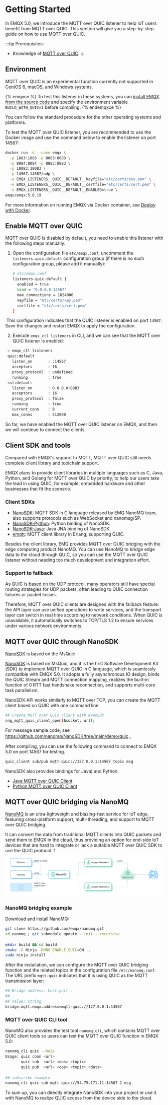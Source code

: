 # Getting Started

In EMQX 5.0, we introduce the MQTT over QUIC listener to help IoT users benefit from MQTT over QUIC. This section will give you a step-by-step guide on how to use MQTT over QUIC. 

:::tip
Prerequisites:

- Knowledge of [MQTT over QUIC](./introduction.md).
  :::

## Environment

MQTT over QUIC is an experimental function currently not supported in CentOS 6, macOS, and Windows systems.

{% emqxce %}
To test this listener in these systems, you can [install EMQX from the source code](../deploy/install-source.md) and specify the environment variable `BUILD_WITH_QUIC=1` before compiling.
{% endemqxce %}

You can follow the standard procedure for the other operating systems and platforms.

To test the MQTT over QUIC listener, you are recommended to use the Docker image and use the command below to  enable the listener on port 14567:

```bash
docker run -d --name emqx \
  -p 1883:1883 -p 8083:8083 \
  -p 8084:8084 -p 8883:8883 \
  -p 18083:18083 \
  -p 14567:14567/udp \
  -e EMQX_LISTENERS__QUIC__DEFAULT__keyfile="etc/certs/key.pem" \
  -e EMQX_LISTENERS__QUIC__DEFAULT__certfile="etc/certs/cert.pem" \
  -e EMQX_LISTENERS__QUIC__DEFAULT__ENABLED=true \
emqx/emqx:5.0.19
```

For more information on running EMQX via Docker container, see [Deploy with Docker](../deploy/install-docker.md).

## Enable MQTT over QUIC

MQTT over QUIC is disabled by default, you need to enable this listener with the following steps manually:

1. Open the configuration file `etc/emqx.conf`, uncomment the `listeners.quic.default` configuration group (if there is no such configuration group, please add it manually):

   ```bash
   # etc/emqx.conf
   listeners.quic.default {
     enabled = true
     bind = "0.0.0.0:14567"
     max_connections = 1024000
     keyfile = "etc/certs/key.pem"
     certfile = "etc/certs/cert.pem"
   }
   ```

​	This configuration indicates that the QUIC listener is enabled on port `14567`. Save the changes and restart EMQX to apply the configuration.

2. Execute `emqx_ctl listeners` in CLI, and we can see that the MQTT over QUIC listener is enabled:

```bash
 > emqx_ctl listeners
 quic:default
   listen_on       : :14567
   acceptors       : 16
   proxy_protocol  : undefined
   running         : true
 ssl:default
   listen_on       : 0.0.0.0:8883
   acceptors       : 16
   proxy_protocol  : false
   running         : true
   current_conn    : 0
   max_conns       : 512000
```

So far, we have enabled the MQTT over QUIC listener on EMQX, and then we will continue to connect the clients.

## Client SDK and tools

Compared with EMQX's support to MQTT, MQTT over QUIC still needs complete client library and toolchain support.

EMQX plans to provide client libraries in multiple languages such as C, Java, Python, and Golang for MQTT over QUIC by priority, to help our users take the lead in using QUIC, for example, embedded hardware and other businesses that fit the scenario.

### Client SDKs

- [NanoSDK](https://github.com/nanomq/NanoSDK/): MQTT SDK in C language released by EMQ NanoMQ team, also supports protocols such as WebSocket and nanomsg/SP.
- [NanoSDK-Python](https://github.com/wanghaEMQ/pynng-mqtt): Python binding of NanoSDK.
- [NanoSDK-Java](https://github.com/nanomq/nanosdk-java): Java JNA binding of NanoSDK.
- [emqtt](https://github.com/emqx/emqtt): MQTT client library in Erlang, supporting QUIC.

Besides the client library, EMQ provides MQTT over QUIC bridging with the edge computing product NanoMQ. You can use NanoMQ to bridge edge data to the cloud through QUIC, so you can use the MQTT over QUIC listener without needing too much development and integration effort. 

### Support to fallback

As QUIC is based on the UDP protocol, many operators still have special routing strategies for UDP packets, often leading to QUIC connection failures or packet losses.

Therefore, MQTT over QUIC clients are designed with the fallback feature: the API layer can use unified operations to write services, and the transport layer can switch in real time according to network conditions. When QUIC is unavailable, it automatically switches to TCP/TLS 1.2 to ensure services under various network environments.

## MQTT over QUIC through NanoSDK

[NanoSDK](https://github.com/nanomq/NanoSDK/) is based on the   MsQuic

[NanoSDK](https://github.com/nanomq/NanoSDK/) is based on MsQuic, and it is the first Software Development Kit (SDK) to implement MQTT over QUIC in C language, which is seamlessly compatible with EMQX 5.0. It adopts a fully asynchronous IO design, binds the QUIC Stream and MQTT connection mapping, realizes the built-in function of 0 RTT fast handshake reconnection, and supports multi-core task parallelism.

NanoSDK API works similarly to MQTT over TCP, you can create the MQTT client based on QUIC with one command line:

```bash
## Create MQTT over Quic client with NanoSDK
nng_mqtt_quic_client_open(&socket, url);
```

For message sample code, see  https://github.com/nanomq/NanoSDK/tree/main/demo/quic 。

After compiling, you can use the following command to connect to EMQX 5.0 on port 14567 for testing.

```bash
quic_client sub/pub mqtt-quic://127.0.0.1:14567 topic msg
```

NanoSDK also provides bindings for Java) and Python:

- [Java MQTT over QUIC Client](https://github.com/nanomq/nanosdk-java/blob/main/demo/src/main/java/io/sisu/nng/demo/quicmqtt/MqttQuicClient.java)
- [Python MQTT over QUIC Client](https://github.com/wanghaEMQ/pynng-mqtt/blob/master/examples/mqttsub.py)



## MQTT over QUIC bridging via NanoMQ 

[NanoMQ](https://nanomq.io/) is an ultra-lightweight and blazing-fast service for IoT edge, featuring cross-platform support, multi-threading, and support to MQTT over QUIC bridging. 

It can convert the data from traditional MQTT clients into QUIC packets and send them to EMQX in the cloud, thus providing an option for end-side IoT devices that are hard to integrate or lack a suitable MQTT over QUIC SDK to use the QUIC protocol. 
1
![NanoMQ MQTT over QUIC bridge](./assets/nanomq-mqtt-bridge.png)

### NanoMQ bridging example

Download and install NanoMQ:

```bash
git clone https://github.com/emqx/nanomq.git
cd nanomq ; git submodule update --init --recursive

mkdir build && cd build
cmake -G Ninja -DNNG_ENABLE_QUIC=ON ..
sudo ninja install
```

After the installation, we can configure the MQTT over QUIC bridging function and the related topics in the configuration file `/etc/nanomq.conf`. The URL prefix `mqtt-quic` indicates that it is using QUIC as the MQTT transmission layer:

```bash
## Bridge address: host:port .
##
## Value: String
bridge.mqtt.emqx.address=mqtt-quic://127.0.0.1:14567
```

### MQTT over QUIC CLI tool

NanoMQ also provides the test tool `nanomq_cli`, which contains MQTT over QUIC client tools so users can test the MQTT over QUIC function in EMQX 5.0:

```bash
nanomq_cli quic --help
Usage: quic conn <url>
       quic sub  <url> <qos> <topic>
       quic pub  <url> <qos> <topic> <data>

## subscribe example
nanomq_cli quic sub mqtt-quic://54.75.171.11:14567 2 msg
```

To sum up, you can directly integrate NanoSDK into your project or use it with NanoMQ to realize QUIC access from the device side to the cloud.
